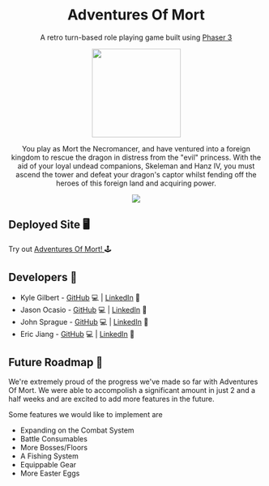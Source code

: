 <h1 align='center'> Adventures Of Mort</h1>

<p align='center'> A retro turn-based role playing game built using <a href='https://phaser.io/'> Phaser 3</a> </p>

<p align='center'> <img src='https://i.pinimg.com/originals/d5/37/dd/d537ddb99fe780da5c1b5d88b8ec38e1.png' width=175; height=175;'> </p> 
  
<p align='center'> You play as Mort the Necromancer, and have ventured into a foreign kingdom to rescue the dragon in distress from the "evil" princess. With the aid of your loyal undead companions, Skeleman and Hanz IV, you must ascend the tower and defeat your dragon's captor whilst fending off the heroes of this foreign land and acquiring power. </p>  
  
<p align='center'> <img src=https://s8.gifyu.com/images/10fps.gif> </p> 
 
## Deployed Site :desktop_computer:
  Try out <a href='https://adventures-of-mort.github.io/'> Adventures Of Mort! </a> :joystick:
  
## Developers :wrench:
  * Kyle Gilbert - [GitHub](https://github.com/gilbertkyle) :computer: | [LinkedIn](https://www.linkedin.com/in/kgb-87/) :handshake:
  * Jason Ocasio - [GitHub](https://github.com/B0xGhost) :computer: | [LinkedIn](https://www.linkedin.com/in/jasonjayocasio/) :handshake:
  * John Sprague - [GitHub](https://github.com/johnphilipsprague) :computer: | [LinkedIn](https://www.linkedin.com/in/johnphilipsprague/) :handshake:
  * Eric Jiang - [GitHub](https://github.com/ericyjiang) :computer: | [LinkedIn](https://www.linkedin.com/in/ericyjiang/) :handshake:
  
  
## Future Roadmap :crystal_ball:
  We're extremely proud of the progress we've made so far with Adventures Of Mort. We were able to accompolish a significant amount in just 2 and a half weeks and are excited to add more features in the future. 
  
  Some features we would like to implement are 
  * Expanding on the Combat System
  * Battle Consumables
  * More Bosses/Floors
  * A Fishing System
  * Equippable Gear
  * More Easter Eggs
